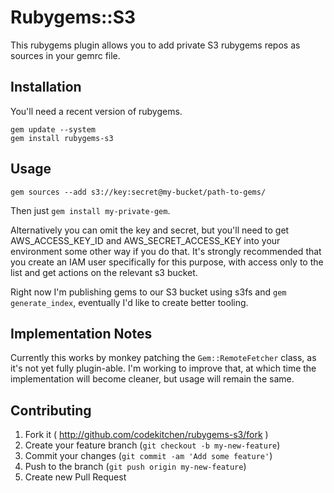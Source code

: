# Rubygems::S3

This rubygems plugin allows you to add private S3 rubygems repos as
sources in your gemrc file.

## Installation

You'll need a recent version of rubygems.

    gem update --system
    gem install rubygems-s3

## Usage

    gem sources --add s3://key:secret@my-bucket/path-to-gems/

Then just `gem install my-private-gem`.

Alternatively you can omit the key and secret, but you'll need to get
AWS_ACCESS_KEY_ID and AWS_SECRET_ACCESS_KEY into your environment some
other way if you do that. It's strongly recommended that you create an
IAM user specifically for this purpose, with access only to the list and
get actions on the relevant s3 bucket.

Right now I'm publishing gems to our S3 bucket using s3fs and `gem
generate_index`, eventually I'd like to create better tooling.

## Implementation Notes

Currently this works by monkey patching the `Gem::RemoteFetcher` class,
as it's not yet fully plugin-able. I'm working to improve that, at which
time the implementation will become cleaner, but usage will remain the
same.

## Contributing

1. Fork it ( http://github.com/codekitchen/rubygems-s3/fork )
2. Create your feature branch (`git checkout -b my-new-feature`)
3. Commit your changes (`git commit -am 'Add some feature'`)
4. Push to the branch (`git push origin my-new-feature`)
5. Create new Pull Request
